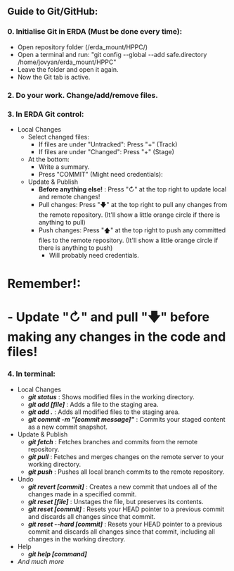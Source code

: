 ## Guide to Git/GitHub:

### 0. Initialise Git in ERDA (Must be done every time):
   -   Open repository folder (/erda_mount/HPPC/)
   -   Open a terminal and run: "git config --global --add safe.directory /home/jovyan/erda_mount/HPPC"
   -   Leave the folder and open it again.
   -   Now the Git tab is active.

### 2. Do your work. Change/add/remove files.

### 3. In ERDA Git control:
   - Local Changes
       - Select changed files:
          -  If files are under "Untracked": Press "+" (Track)
          -  If files are under "Changed": Press "+" (Stage)
       - At the bottom:
          -  Write a summary.
          -  Press "COMMIT" (Might need credentials):
       - Update & Publish
          - **Before anything else!** : Press "↻" at the top right to update local and remote changes!
          - Pull changes: Press "🡇" at the top right to pull any changes from the remote repository. (It'll show a little orange circle if there is anything to pull)
          - Push changes: Press "🡅" at the top right to push any committed files to the remote repository. (It'll show a little orange circle if there is anything to push)
             - Will probably need credentials. 

# **Remember!**:
#    - Update "↻" and pull "🡇" before making any changes in the code and files!

### 4. In terminal:
   - Local Changes
     - ***git status*** : Shows modified files in the working directory.
     - ***git add [file]*** : Adds a file to the staging area.
     - ***git add .*** : Adds all modified files to the staging area.
     - ***git commit -m "[commit message]"*** : Commits your staged content as a new commit snapshot.
   - Update & Publish
     - ***git fetch*** : Fetches branches and commits from the remote repository.
     - ***git pull*** : Fetches and merges changes on the remote server to your working directory.
     - ***git push*** : Pushes all local branch commits to the remote repository.
   -  Undo
      -  ***git revert [commit]*** : Creates a new commit that undoes all of the changes made in a specified commit.
      -  ***git reset [file]*** : Unstages the file, but preserves its contents.
      -  ***git reset [commit]*** : Resets your HEAD pointer to a previous commit and discards all changes since that commit.
      -  ***git reset --hard [commit]*** : Resets your HEAD pointer to a previous commit and discards all changes since that commit, including all changes in the working directory.
   - Help
      - ***git help [command]***
   - *And much more*